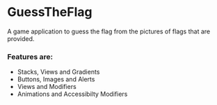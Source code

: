 # GuessTheFlag

A game application to guess the flag from the pictures of flags that are provided.

### Features are:
* Stacks, Views and Gradients
* Buttons, Images and Alerts
* Views and Modifiers
* Animations and Accessibilty Modifiers
